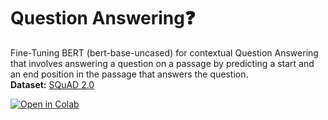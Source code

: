 # Question Answering❓

Fine-Tuning BERT (bert-base-uncased) for contextual Question Answering that involves answering a question on a passage by predicting a start and an end position in the passage that answers the question.  
**Dataset:** [SQuAD 2.0](https://rajpurkar.github.io/SQuAD-explorer/)

[![Open in Colab](https://colab.research.google.com/assets/colab-badge.svg)](https://colab.research.google.com/drive/1WxGxCFE_1cESJ02baaBY-HBHmGjSlxJx?usp=sharing) 

